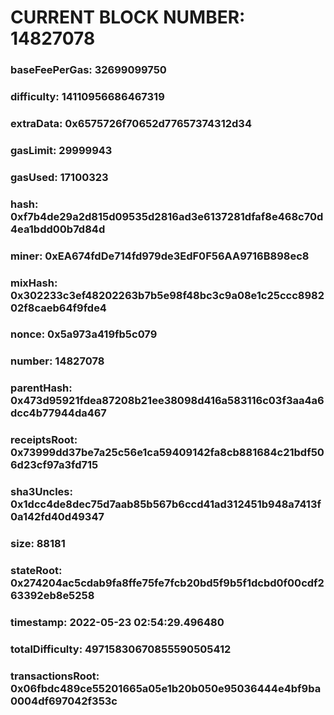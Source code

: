 # CURRENT BLOCK NUMBER: 14827078

### baseFeePerGas: 32699099750
### difficulty: 14110956686467319
### extraData: 0x6575726f70652d77657374312d34
### gasLimit: 29999943
### gasUsed: 17100323
### hash: 0xf7b4de29a2d815d09535d2816ad3e6137281dfaf8e468c70d4ea1bdd00b7d84d
### miner: 0xEA674fdDe714fd979de3EdF0F56AA9716B898ec8
### mixHash: 0x302233c3ef48202263b7b5e98f48bc3c9a08e1c25ccc898202f8caeb64f9fde4
### nonce: 0x5a973a419fb5c079
### number: 14827078
### parentHash: 0x473d95921fdea87208b21ee38098d416a583116c03f3aa4a6dcc4b77944da467
### receiptsRoot: 0x73999dd37be7a25c56e1ca59409142fa8cb881684c21bdf506d23cf97a3fd715
### sha3Uncles: 0x1dcc4de8dec75d7aab85b567b6ccd41ad312451b948a7413f0a142fd40d49347
### size: 88181
### stateRoot: 0x274204ac5cdab9fa8ffe75fe7fcb20bd5f9b5f1dcbd0f00cdf263392eb8e5258
### timestamp: 2022-05-23 02:54:29.496480
### totalDifficulty: 49715830670855590505412
### transactionsRoot: 0x06fbdc489ce55201665a05e1b20b050e95036444e4bf9ba0004df697042f353c
